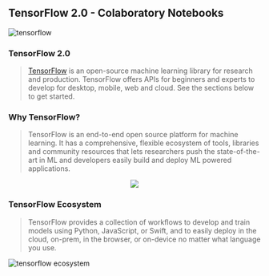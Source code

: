 ## TensorFlow 2.0 - Colaboratory Notebooks

![tensorflow](https://miro.medium.com/max/4928/1*-QTg-_71YF0SVshMEaKZ_g.png)
### TensorFlow 2.0
> [TensorFlow](https://www.tensorflow.org/) is an open-source machine learning library for research and production. TensorFlow offers APIs for beginners and experts to develop for desktop, mobile, web and cloud. See the sections below to get started. 

### Why TensorFlow?
> TensorFlow is an end-to-end open source platform for machine learning. It has a comprehensive, flexible ecosystem of tools, libraries and community resources that lets researchers push the state-of-the-art in ML and developers easily build and deploy ML powered applications.

<p align="center">
  <img src="https://opensource.com/sites/default/files/u128651/1tensorflow.png"/>
</p>

### TensorFlow Ecosystem
> TensorFlow provides a collection of workflows to develop and train models using Python, JavaScript, or Swift, and to easily deploy in the cloud, on-prem, in the browser, or on-device no matter what language you use.

![tensorflow ecosystem](https://www.tensorflow.org/site-assets/images/marketing/learn/ecosystem_diagram_body.png)
